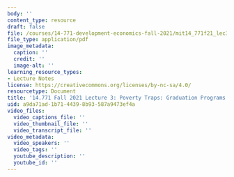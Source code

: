 ```yaml
---
body: ''
content_type: resource
draft: false
file: /courses/14-771-development-economics-fall-2021/mit14_771f21_lec3.pdf
file_type: application/pdf
image_metadata:
  caption: ''
  credit: ''
  image-alt: ''
learning_resource_types:
- Lecture Notes
license: https://creativecommons.org/licenses/by-nc-sa/4.0/
resourcetype: Document
title: '14.771 Fall 2021 Lecture 3: Poverty Traps: Graduation Programs'
uid: a9da71ad-1b71-4439-8b93-587a9473ef4a
video_files:
  video_captions_file: ''
  video_thumbnail_file: ''
  video_transcript_file: ''
video_metadata:
  video_speakers: ''
  video_tags: ''
  youtube_description: ''
  youtube_id: ''
---
```

